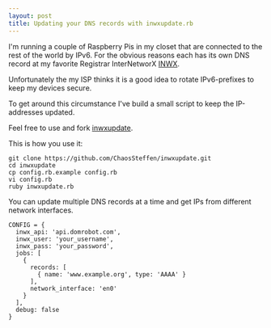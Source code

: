 ```yaml
---
layout: post
title: Updating your DNS records with inwxupdate.rb
---
```

I'm running a couple of Raspberry Pis in my closet that are connected to the rest of the world by IPv6.
For the obvious reasons each has its own DNS record at my favorite Registrar InterNetworX [INWX](https://inwx.com).

Unfortunately the my ISP thinks it is a good idea to rotate IPv6-prefixes to keep my devices secure.

To get around this circumstance I've build a small script to keep the IP-addresses updated.

Feel free to use and fork [inwxupdate](https://github.com/ChaosSteffen/inwxupdate).

This is how you use it:

```
git clone https://github.com/ChaosSteffen/inwxupdate.git
cd inwxupdate
cp config.rb.example config.rb
vi config.rb
ruby inwxupdate.rb
```

You can update multiple DNS records at a time and get IPs from different network interfaces.

```
CONFIG = {
  inwx_api: 'api.domrobot.com',
  inwx_user: 'your_username',
  inwx_pass: 'your_password',
  jobs: [
    {
      records: [
        { name: 'www.example.org', type: 'AAAA' }
      ],
      network_interface: 'en0'
    }
  ],
  debug: false
}
```
